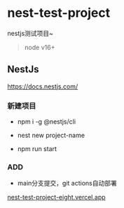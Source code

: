# nest-test-project

nestjs测试项目~


> node v16+


## NestJs

https://docs.nestjs.com/



### 新建项目

- npm i -g @nestjs/cli
- nest new project-name

- npm run start




### ADD

- main分支提交，git actions自动部署

[nest-test-project-eight.vercel.app](https://nest-test-project-eight.vercel.app/)